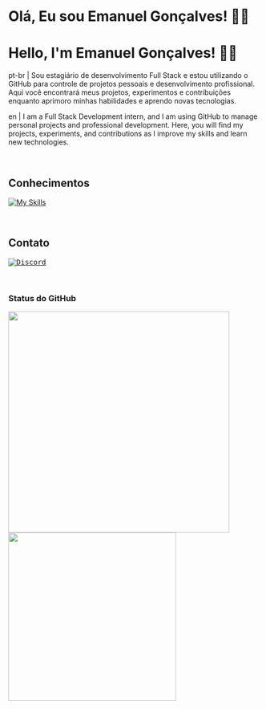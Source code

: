 # Olá, Eu sou Emanuel Gonçalves! 👋🚀
# Hello, I'm Emanuel Gonçalves! 👋🚀

pt-br | 
Sou estagiário de desenvolvimento Full Stack e estou utilizando o GitHub para controle de projetos pessoais e desenvolvimento profissional. Aqui você encontrará meus projetos, experimentos e contribuições enquanto aprimoro minhas habilidades e aprendo novas tecnologias.

en | 
I am a Full Stack Development intern, and I am using GitHub to manage personal projects and professional development. Here, you will find my projects, experiments, and contributions as I improve my skills and learn new technologies.

<br>

## Conhecimentos

[![My Skills](https://skillicons.dev/icons?i=cs,dotnet,angular,figma,html,css,js,java&perline=3)](https://skillicons.dev)

<br>

## Contato

[<kbd>![Discord](https://skillicons.dev/icons?i=discord&perline=3)</kbd>](https://discord.gg/seu-link-do-discord)

<br>

### Status do GitHub

<p>
    <img src="https://github-readme-stats.vercel.app/api?username=emanuelgondev&show_icons=true&theme=tokyonight&include_all_commits=true&count_private=true" width="441">
    <img src="https://github-readme-stats.vercel.app/api/top-langs/?username=emanuelgondev&layout=compact&theme=tokyonight" width="335">
</p>
